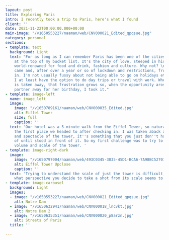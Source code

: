 ```yaml
---
layout: post
title: Exploring Paris
intro: I recently took a trip to Paris, here's what I found
client: ''
date: 2021-11-22T00:00:00.000+00:00
main-image: "/v1650553227/naaman/web/CNV000021_Edited_qpqsue.jpg"
category: personal
sections:
- template: text
  background: Light
  text: "For as long as I can remember Paris has been one of the cities consistently
    at the top of my bucket list. It's the city of love, steeped in history, it's
    world-renowned for food and drink, fashion and culture. Why not? \n\nMid 2021
    came and, after over a year or so of lockdown and restrictions, frustration set
    in. I'm not usually fussy about not being able to go on holidays etc. as usually
    I at least have the option to do day trips or travel with work. When that option
    is taken away, that frustration grows so, when the opportunity arose to take my
    partner away for her birthday, I took it."
- template: image-left
  name: image_left
  image:
    image: "/v1650789161/naaman/web/CNV000035_Edited.jpg"
    alt: Eiffel Tower
    size: full
    caption: ''
  text: 'Our hotel was a 5-minute walk from the Eiffel Tower, so naturally, it''s
    the first place we headed to after checking in. I was taken aback at the size
    and spectacle of the tower, it''s something that you just don''t have the perspective
    of until stood in front of it. So my first challenge was to try to capture the
    volume and scale of the tower. '
- template: image-right-dark
  image:
    image: "/v1650797004/naaman/web/493C0345-3035-45D1-BCA6-7A98BC527015_euctuy.jpg"
    alt: Eiffel Tower Upclose
    caption: ''
  text: 'Trying to understand the scale of just the tower is difficult, no matter
    what perspective you decide to take a shot from its scale seems to get lost. '
- template: image-carousel
  background: Light
  images:
  - image: "/v1650553227/naaman/web/CNV000021_Edited_qpqsue.jpg"
    alt: Notre Dam
  - image: "/v1650632941/naaman/web/CNV000018_lncvkt.jpg"
    alt: Notre Dam 2
  - image: "/v1650635351/naaman/web/CNV000020_p8arzn.jpg"
    alt: Streets of Paris
  title: ''

---
```

